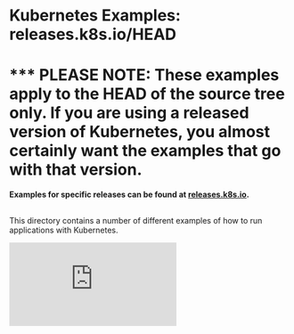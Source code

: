 # Kubernetes Examples: releases.k8s.io/HEAD

<!-- BEGIN STRIP_FOR_RELEASE -->

<h1>*** PLEASE NOTE: These examples apply to the HEAD of the source
tree only. If you are using a released version of Kubernetes, you almost
certainly want the examples that go with that version.</h1>

<strong>Examples for specific releases can be found at
[releases.k8s.io](http://releases.k8s.io).</strong>

<!-- END STRIP_FOR_RELEASE -->

##

This directory contains a number of different examples of how to run
applications with Kubernetes.


[![Analytics](https://kubernetes-site.appspot.com/UA-36037335-10/GitHub/examples/README.md?pixel)]()
